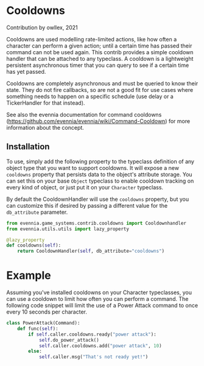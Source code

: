 # Cooldowns

Contribution by owllex, 2021

Cooldowns are used modelling rate-limited actions, like how often a
character can perform a given action; until a certain time has passed their 
command can not be used again. This contrib provides a simple cooldown 
handler that can be attached to any typeclass. A cooldown is a lightweight persistent
asynchronous timer that you can query to see if a certain time has yet passed.

Cooldowns are completely asynchronous and must be queried to know their
state. They do not fire callbacks, so are not a good fit for use cases
where something needs to happen on a specific schedule (use delay or
a TickerHandler for that instead).

See also the evennia documentation for command cooldowns
(https://github.com/evennia/evennia/wiki/Command-Cooldown) for more information
about the concept.

## Installation

To use, simply add the following property to the typeclass definition of any
object type that you want to support cooldowns. It will expose a new `cooldowns`
property that persists data to the object's attribute storage. You can set this
on your base `Object` typeclass to enable cooldown tracking on every kind of
object, or just put it on your `Character` typeclass.

By default the CooldownHandler will use the `cooldowns` property, but you can
customize this if desired by passing a different value for the `db_attribute`
parameter.

```python
from evennia.game_systems.contrib.cooldowns import Cooldownhandler
from evennia.utils.utils import lazy_property

@lazy_property
def cooldowns(self):
    return CooldownHandler(self, db_attribute="cooldowns")
```

# Example

Assuming you've installed cooldowns on your Character typeclasses, you can use a
cooldown to limit how often you can perform a command. The following code
snippet will limit the use of a Power Attack command to once every 10 seconds
per character.

```python
class PowerAttack(Command):
    def func(self):
        if self.caller.cooldowns.ready("power attack"):
            self.do_power_attack()
            self.caller.cooldowns.add("power attack", 10)
        else:
            self.caller.msg("That's not ready yet!")

```
